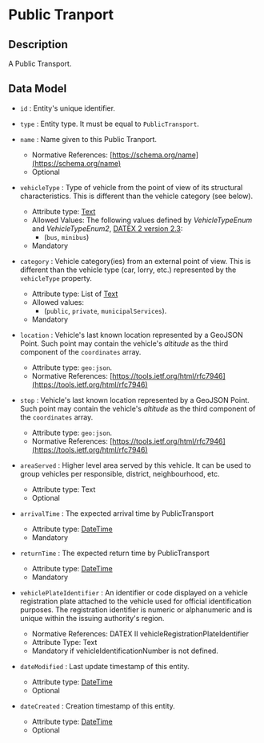 # Public Tranport

## Description

A Public Transport.

## Data Model

+ `id` : Entity's unique identifier. 

+ `type` : Entity type. It must be equal to `PublicTransport`.

+ `name` : Name given to this Public Tranport. 
    + Normative References: [https://schema.org/name](https://schema.org/name)
    + Optional

+ `vehicleType` : Type of vehicle from the point of view of its structural characteristics.
This is different than the vehicle category (see below).
    + Attribute type: [Text](https://schema.org/Text)
    + Allowed Values: The following values defined by *VehicleTypeEnum* and *VehicleTypeEnum2*,
    [DATEX 2 version 2.3](http://www.datex2.eu/sites/www.datex2.eu/files/DATEXIISchema_2_2_2_1.zip):
        + (`bus`, `minibus`)
    + Mandatory
    
+ `category` : Vehicle category(ies) from an external point of view.
This is different than the vehicle type (car, lorry, etc.) represented by the `vehicleType` property.
    + Attribute type: List of [Text](https:/schema.org/Text)
    + Allowed values:
        + (`public`, `private`, `municipalServices`).
    + Mandatory

+ `location` : Vehicle's last known location represented by a GeoJSON Point. Such point may contain the vehicle's
*altitude* as the third component of the `coordinates` array. 
    + Attribute type: `geo:json`.
    + Normative References: [https://tools.ietf.org/html/rfc7946](https://tools.ietf.org/html/rfc7946)

+ `stop` : Vehicle's last known location represented by a GeoJSON Point. Such point may contain the vehicle's
*altitude* as the third component of the `coordinates` array. 
    + Attribute type: `geo:json`.
    + Normative References: [https://tools.ietf.org/html/rfc7946](https://tools.ietf.org/html/rfc7946)
    
+ `areaServed` : Higher level area served by this vehicle. It can be used to group vehicles per responsible, district, neighbourhood, etc.
	+ Attribute type: Text
	+ Optional

+ `arrivalTime` : The expected arrival time by PublicTransport
	+ Attribute type: [DateTime](http://schema.org/DateTime)
	+ Mandatory	

+ `returnTime` : The expected return time by PublicTransport
	+ Attribute type: [DateTime](http://schema.org/DateTime)
	+ Mandatory	

+ `vehiclePlateIdentifier` : An identifier or code displayed on a vehicle registration plate attached to the vehicle used for official identification purposes. The registration identifier is numeric or alphanumeric and is unique within the issuing authority's region.
	+ Normative References: DATEX II vehicleRegistrationPlateIdentifier
	+ Attribute Type: Text
	+ Mandatory if vehicleIdentificationNumber is not defined.

+ `dateModified` : Last update timestamp of this entity.
    + Attribute type: [DateTime](https://schema.org/DateTime)
    + Optional

+ `dateCreated` : Creation timestamp of this entity.
    + Attribute type: [DateTime](https://schema.org/DateTime)
    + Optional